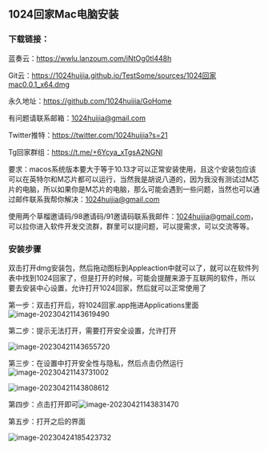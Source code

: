 ## 1024回家Mac电脑安装

### 下载链接：

蓝奏云：https://wwlu.lanzoum.com/iNtOg0tl448h

Git云：<https://1024huijia.github.io/TestSome/sources/1024回家mac0.0.1_x64.dmg>

永久地址：https://github.com/1024huijia/GoHome

有问题请联系邮箱：1024huijia@gmail.com 

Twitter推特：https://twitter.com/1024huijia?s=21 

Tg回家群组：https://t.me/+6Ycya_xTgsA2NGNl

要求：macos系统版本要大于等于10.13才可以正常安装使用，且这个安装包应该可以在英特尔和M芯片都可以运行，当然我是胡说八道的，因为我没有测试过M芯片的电脑，所以如果你是M芯片的电脑，那么可能会遇到一些问题，当然也可以通过邮件联系我帮你解决：1024huijia@gmail.com

使用两个草榴邀请码/98邀请码/91邀请码联系我邮件：1024huijia@gmail.com，可以拉你进入软件开发交流群，群里可以提问题，可以提需求，可以交流等等。

### 安装步骤

双击打开dmg安装包，然后拖动图标到Appleaction中就可以了，就可以在软件列表中找到1024回家了，但是打开的时候，可能会提醒来源于互联网的软件，所以要去安装中心设置，允许打开1024回家，然后就可以正常使用了

第一步：双击打开后，将1024回家.app拖进Applications里面![image-20230421143619490](C:\Users\song\AppData\Roaming\Typora\typora-user-images\image-20230421143619490.png)



第二步：提示无法打开，需要打开安全设置，允许打开

![image-20230421143655720](C:\Users\song\AppData\Roaming\Typora\typora-user-images\image-20230421143655720.png)



第三步：在设置中打开安全性与隐私，然后点击仍然运行![image-20230421143731002](C:\Users\song\AppData\Roaming\Typora\typora-user-images\image-20230421143731002.png)

![image-20230421143808612](C:\Users\song\AppData\Roaming\Typora\typora-user-images\image-20230421143808612.png)



第四步：点击打开即可![image-20230421143831470](C:\Users\song\AppData\Roaming\Typora\typora-user-images\image-20230421143831470.png)



第五步：打开之后的界面

![image-20230424185423732](C:\Users\song\AppData\Roaming\Typora\typora-user-images\image-20230424185423732.png)
